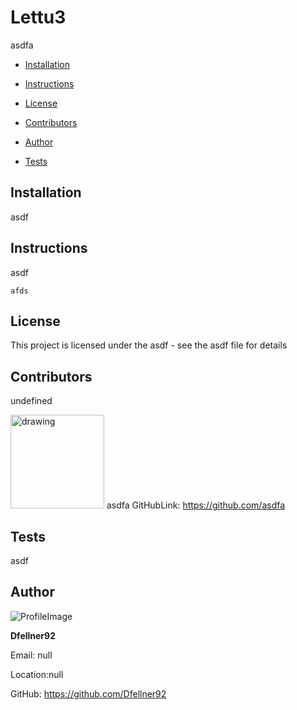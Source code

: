 
# Lettu3 
asdfa

* [Installation](#Installation)

* [Instructions](#Instructions)

* [License](#License)

* [Contributors](#Contributors)

* [Author](#Author)

* [Tests](#Tests)
## Installation
asdf
## Instructions
asdf
```
afds
```
## License 
This project is licensed under the asdf - see the asdf file for details
## Contributors
undefined
            
 <img src="https://avatars3.githubusercontent.com/u/234985?v=4" alt="drawing" width="150" display="inline"/> asdfa  GitHubLink: https://github.com/asdfa
## Tests
asdf
## Author 

![ProfileImage](https://avatars3.githubusercontent.com/u/61856405?v=4)

**Dfellner92**

Email: null

Location:null

GitHub: https://github.com/Dfellner92
